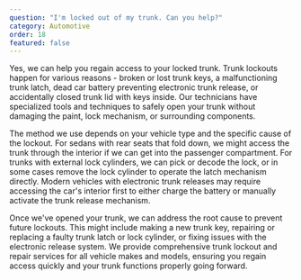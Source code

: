 ```yaml
---
question: "I'm locked out of my trunk. Can you help?"
category: Automotive
order: 18
featured: false
---
```


Yes, we can help you regain access to your locked trunk. Trunk lockouts happen for various reasons - broken or lost trunk keys, a malfunctioning trunk latch, dead car battery preventing electronic trunk release, or accidentally closed trunk lid with keys inside. Our technicians have specialized tools and techniques to safely open your trunk without damaging the paint, lock mechanism, or surrounding components.

The method we use depends on your vehicle type and the specific cause of the lockout. For sedans with rear seats that fold down, we might access the trunk through the interior if we can get into the passenger compartment. For trunks with external lock cylinders, we can pick or decode the lock, or in some cases remove the lock cylinder to operate the latch mechanism directly. Modern vehicles with electronic trunk releases may require accessing the car's interior first to either charge the battery or manually activate the trunk release mechanism.

Once we've opened your trunk, we can address the root cause to prevent future lockouts. This might include making a new trunk key, repairing or replacing a faulty trunk latch or lock cylinder, or fixing issues with the electronic release system. We provide comprehensive trunk lockout and repair services for all vehicle makes and models, ensuring you regain access quickly and your trunk functions properly going forward.
